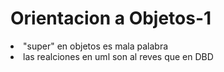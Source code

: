 # Orientacion a Objetos-1
<li> "super" en objetos es mala palabra</li>
<li> las realciones en uml son al reves que en DBD</li>
